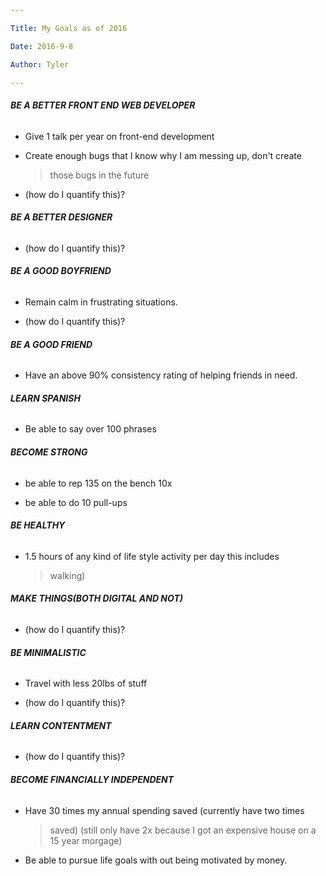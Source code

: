 ```yaml
---

Title: My Goals as of 2016

Date: 2016-9-8

Author: Tyler

---
```


###### **BE A BETTER FRONT END WEB DEVELOPER**

-   Give 1 talk per year on front-end development

-   Create enough bugs that I know why I am messing up, don\'t create
    > those bugs in the future

-   (how do I quantify this)?

###### **BE A BETTER DESIGNER**

-   (how do I quantify this)?

###### **BE A GOOD BOYFRIEND**

-   Remain calm in frustrating situations.

-   (how do I quantify this)?

###### **BE A GOOD FRIEND**

-   Have an above 90% consistency rating of helping friends in need.

###### **LEARN SPANISH**

-   Be able to say over 100 phrases

###### **BECOME STRONG**

-   be able to rep 135 on the bench 10x

-   be able to do 10 pull-ups

###### **BE HEALTHY**

-   1.5 hours of any kind of life style activity per day this includes
    > walking)

###### **MAKE THINGS(BOTH DIGITAL AND NOT)**

-   (how do I quantify this)?

###### **BE MINIMALISTIC**

-   Travel with less 20lbs of stuff

-   (how do I quantify this)?

###### **LEARN CONTENTMENT**

-   (how do I quantify this)?

###### **BECOME FINANCIALLY INDEPENDENT**

-   Have 30 times my annual spending saved (currently have two times
    > saved) (still only have 2x because I got an expensive house on a
    > 15 year morgage)

-   Be able to pursue life goals with out being motivated by money.
